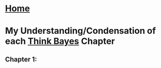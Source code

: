 # <a href="https://angelddaz.github.io/bridgetomasters/"> Home </a>

# My Understanding/Condensation of each [Think Bayes](http://greenteapress.com/wp/think-bayes/) Chapter

## Chapter 1:
